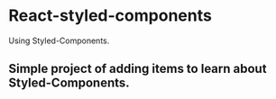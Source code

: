 # React-styled-components
Using Styled-Components.

## Simple project of adding items to learn about Styled-Components.
